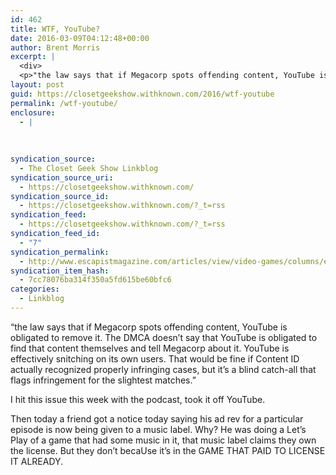 ```yaml
---
id: 462
title: WTF, YouTube?
date: 2016-03-09T04:12:48+00:00
author: Brent Morris
excerpt: |
  <div>
  <p>"the law says that if Megacorp spots offending content, YouTube is obligated to remove it. The DMCA doesn't say that YouTube is obligated to find that content themselves and tell Megacorp about it. YouTube is effectively snitching on its own users. That would be fine if Content ID actually recognized properly infringing cases, but it's a blind catch-all that flags infringement for the slightest matches."</p><p>I hit this issue this week with the podcast, took it off YouTube.</p><p>Then today a friend got a notice today saying his ad rev for a particular episode is now being given to a music label. Why? He was doing a Let's Play of a game that had some music in it, that music label claims they own the license. But they don't becaUse it's in the GAME THAT PAID TO LICENSE IT ALREADY.&nbsp;</p><p>&nbsp;</p></div>
layout: post
guid: https://closetgeekshow.withknown.com/2016/wtf-youtube
permalink: /wtf-youtube/
enclosure:
  - |
    
    
    
syndication_source:
  - The Closet Geek Show Linkblog
syndication_source_uri:
  - https://closetgeekshow.withknown.com/
syndication_source_id:
  - https://closetgeekshow.withknown.com/?_t=rss
syndication_feed:
  - https://closetgeekshow.withknown.com/?_t=rss
syndication_feed_id:
  - "7"
syndication_permalink:
  - http://www.escapistmagazine.com/articles/view/video-games/columns/experienced-points/16822-Shamus-Youngs-asks-WTF-YouTube.2
syndication_item_hash:
  - 7cc78076ba314f350a5fd615be60bfc6
categories:
  - Linkblog
---
```

<div class="known-bookmark">
  <p>
    &#8220;the law says that if Megacorp spots offending content, YouTube is obligated to remove it. The DMCA doesn&#8217;t say that YouTube is obligated to find that content themselves and tell Megacorp about it. YouTube is effectively snitching on its own users. That would be fine if Content ID actually recognized properly infringing cases, but it&#8217;s a blind catch-all that flags infringement for the slightest matches.&#8221;
  </p>
  
  <p>
    I hit this issue this week with the podcast, took it off YouTube.
  </p>
  
  <p>
    Then today a friend got a notice today saying his ad rev for a particular episode is now being given to a music label. Why? He was doing a Let&#8217;s Play of a game that had some music in it, that music label claims they own the license. But they don&#8217;t becaUse it&#8217;s in the GAME THAT PAID TO LICENSE IT ALREADY. 
  </p>
  
  <p>
     
  </p>
</div>